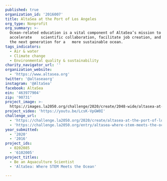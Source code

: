 ```yaml
---
published: true
organization_id: '2016007'
title: AltaSea at the Port of Los Angeles
org_type: Nonprofit
org_summary: >-
  Ocean-related education is a vital component of AltaSea’s mission to
  accelerate    scientific collaboration, facilitate job creation, and inspire
  the next generation for a   more sustainable ocean. 
tags_indicators:
  - Air & water
  - Climate change
  - Environmental quality & sustainability
charity_navigator_url: ''
organization_website:
  - 'https://www.altasea.org'
twitter: '@altaseaorg'
instagram: '@AltaSea'
facebook: AltaSea
ein: '463977904'
zip: '90731'
project_image: >-
  https://images.la2050.org/challenge/2020/create/2048-wide/altasea-at-the-port-of-los-angeles.jpg
project_video: 'https://youtu.be/LcsK-VpGW0I'
challenge_url:
  - 'https://challenge.la2050.org/2020/create/altasea-at-the-port-of-los-angeles/'
  - 'https://challenge.la2050.org/entry/altasea-where-stem-meets-the-ocean'
year_submitted:
  - '2020'
  - '2016'
project_ids:
  - 0202085
  - '6102005'
project_titles:
  - Be an Aquaculture Scientist
  - 'AltaSea: Where STEM Meets the Ocean'

---
```

